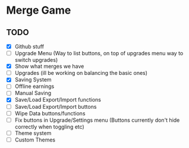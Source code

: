 # Merge Game

## TODO

- [x] Github stuff
- [ ] Upgrade Menu (Way to list buttons, on top of upgrades menu way to switch upgrades)
- [x] Show what merges we have
- [ ] Upgrades (ill be working on balancing the basic ones)
- [x] Saving System
- [ ] Offline earnings
- [ ] Manual Saving
- [x] Save/Load Export/Import functions
- [ ] Save/Load Export/Import buttons
- [ ] Wipe Data buttons/functions
- [ ] Fix buttons in Upgrade/Settings menu (Buttons currently don't hide correctly when toggling etc)
- [ ] Theme system
- [ ] Custom Themes
